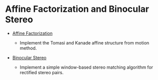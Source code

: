 # Affine Factorization and Binocular Stereo

- [Affine Factorization](https://github.com/hongbozheng/computer-vision/tree/main/assignment_5/affine_fact)

  - Implement the Tomasi and Kanade affine structure from motion method.

- [Binocular Stereo](https://github.com/hongbozheng/computer-vision/tree/main/assignment_5/binocular_stereo)

  - Implement a simple window-based stereo matching algorithm for rectified stereo 
  pairs.